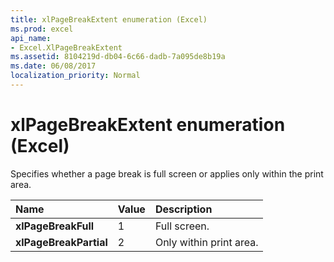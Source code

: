 ```yaml
---
title: xlPageBreakExtent enumeration (Excel)
ms.prod: excel
api_name:
- Excel.XlPageBreakExtent
ms.assetid: 8104219d-db04-6c66-dadb-7a095de8b19a
ms.date: 06/08/2017
localization_priority: Normal
---
```



# xlPageBreakExtent enumeration (Excel)

Specifies whether a page break is full screen or applies only within the print area.



|Name|Value|Description|
|:-----|:-----|:-----|
| **xlPageBreakFull**|1|Full screen.|
| **xlPageBreakPartial**|2|Only within print area.|

